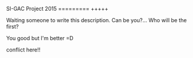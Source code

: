 SI-GAC Project 2015
========= +++++

Waiting someone to write this description. Can be you?...
Who will be the first?

You good but I'm better =D

conflict here!!